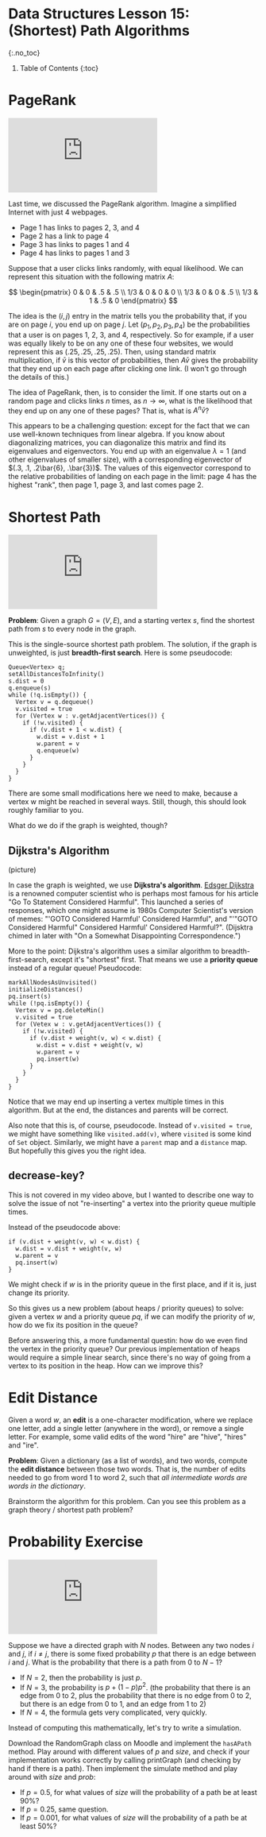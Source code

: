 # Data Structures Lesson 15: (Shortest) Path Algorithms
{:.no_toc}

1. Table of Contents
{:toc}

# PageRank

<div class="youtube-container">
<iframe src="https://www.youtube.com/embed/yt3Djohnxfs" title="YouTube video player" frameborder="0" allow="accelerometer; autoplay; clipboard-write; encrypted-media; gyroscope; picture-in-picture" allowfullscreen></iframe>
</div>

Last time, we discussed the PageRank algorithm. Imagine a simplified Internet with just 4 webpages.

* Page 1 has links to pages 2, 3, and 4
* Page 2 has a link to page 4
* Page 3 has links to pages 1 and 4
* Page 4 has links to pages 1 and 3

Suppose that a user clicks links randomly, with equal likelihood. We can represent this situation with the following matrix $A$:

$$
\begin{pmatrix}
0 & 0 & .5 & .5 \\
1/3 & 0 & 0 & 0 \\
1/3 & 0 & 0 & .5 \\
1/3 & 1 & .5 & 0
\end{pmatrix}
$$

The idea is the $(i, j)$ entry in the matrix tells you the probability that, if you are on page $i$, you end up on page $j$. Let $(p_1, p_2, p_3, p_4)$ be the probabilities that a user is on pages 1, 2, 3, and 4, respectively. So for example, if a user was equally likely to be on any one of these four websites, we would represent this as $(.25, .25, .25, .25)$. Then, using standard matrix multiplication, if $\bar{v}$ is this vector of probabilities, then $A\bar{v}$ gives the probability that they end up on each page after clicking one link. (I won't go through the details of this.)

The idea of PageRank, then, is to consider the limit. If one starts out on a random page and clicks links $n$ times, as $n \rightarrow \infty$, what is the likelihood that they end up on any one of these pages? That is, what is $A^n \bar{v}$?

This appears to be a challenging question: except for the fact that we can use well-known techniques from linear algebra. If you know about diagonalizing matrices, you can diagonalize this matrix and find its eigenvalues and eigenvectors. You end up with an eigenvalue $\lambda = 1$ (and other eigenvalues of smaller size), with a corresponding eigenvector of $(.3, .1, .2\bar{6}, .\bar{3})$. The values of this eigenvector correspond to the relative probabilities of landing on each page in the limit: page 4 has the highest "rank", then page 1, page 3, and last comes page 2.

# Shortest Path

<div class="youtube-container">
<iframe src="https://www.youtube.com/embed/Wf9K54AUVh0" title="YouTube video player" frameborder="0" allow="accelerometer; autoplay; clipboard-write; encrypted-media; gyroscope; picture-in-picture" allowfullscreen></iframe>
</div>

**Problem**: Given a graph $G = (V, E)$, and a starting vertex $s$, find the shortest path from $s$ to every node in the graph.

This is the single-source shortest path problem. The solution, if the graph is unweighted, is just **breadth-first search**. Here is some pseudocode:

```
Queue<Vertex> q;
setAllDistancesToInfinity()
s.dist = 0
q.enqueue(s)
while (!q.isEmpty()) {
  Vertex v = q.dequeue()
  v.visited = true
  for (Vertex w : v.getAdjacentVertices()) {
    if (!w.visited) {
      if (v.dist + 1 < w.dist) {
        w.dist = v.dist + 1
        w.parent = v
        q.enqueue(w)
      }
    }
  }
}
```

There are some small modifications here we need to make, because a vertex w might be reached in several ways. Still, though, this should look roughly familiar to you.

What do we do if the graph is weighted, though?

## Dijkstra's Algorithm

(picture)

In case the graph is weighted, we use **Dijkstra's algorithm**. [Edsger Dijkstra](https://en.wikipedia.org/wiki/Edsger_W._Dijkstra) is a renowned computer scientist who is perhaps most famous for his article "Go To Statement Considered Harmful". This launched a series of responses, which one might assume is 1980s Computer Scientist's version of memes: "'GOTO Considered Harmful' Considered Harmful", and "'"GOTO Considered Harmful" Considered Harmful' Considered Harmful?". (Dijsktra chimed in later with "On a Somewhat Disappointing Correspondence.")

More to the point: Dijkstra's algorithm uses a similar algorithm to breadth-first-search, except it's "shortest" first. That means we use a **priority queue** instead of a regular queue! Pseudocode:

```
markAllNodesAsUnvisited()
initializeDistances()
pq.insert(s)
while (!pq.isEmpty()) {
  Vertex v = pq.deleteMin()
  v.visited = true
  for (Vetex w : v.getAdjacentVertices()) {
    if (!w.visited) {
      if (v.dist + weight(v, w) < w.dist) {
        w.dist = v.dist + weight(v, w)
        w.parent = v
        pq.insert(w)
      }
    }
  }
}
```

Notice that we may end up inserting a vertex multiple times in this algorithm. But at the end, the distances and parents will be correct.

Also note that this is, of course, pseudocode. Instead of `v.visited = true`, we might have something like `visited.add(v)`, where `visited` is some kind of `Set` object. Similarly, we might have a `parent` map and a `distance` map. But hopefully this gives you the right idea.

## decrease-key?

This is not covered in my video above, but I wanted to describe one way to solve the issue of not "re-inserting" a vertex into the priority queue multiple times.

Instead of the pseudocode above:

```
if (v.dist + weight(v, w) < w.dist) {
  w.dist = v.dist + weight(v, w)
  w.parent = v
  pq.insert(w)
}
```

We might check if $w$ is in the priority queue in the first place, and if it is, just change its priority.

So this gives us a new problem (about heaps / priority queues) to solve: given a vertex $w$ and a priority queue $pq$, if we can modify the priority of $w$, how do we fix its position in the queue?

Before answering this, a more fundamental questin: how do we even find the vertex in the priority queue? Our previous implementation of heaps would require a simple linear search, since there's no way of going from a vertex to its position in the heap. How can we improve this?

# Edit Distance

Given a word $w$, an **edit** is a one-character modification, where we replace one letter, add a single letter (anywhere in the word), or remove a single letter. For example, some valid edits of the word "hire" are "hive", "hires" and "ire".

**Problem**: Given a dictionary (as a list of words), and two words, compute the **edit distance** between those two words. That is, the number of edits needed to go from word 1 to word 2, such that *all intermediate words are words in the dictionary*.

Brainstorm the algorithm for this problem. Can you see this problem as a graph theory / shortest path problem?

# Probability Exercise

<div class="youtube-container">
<iframe src="https://www.youtube.com/embed/geWuKT6LQCo" title="YouTube video player" frameborder="0" allow="accelerometer; autoplay; clipboard-write; encrypted-media; gyroscope; picture-in-picture" allowfullscreen></iframe>
</div>

Suppose we have a directed graph with $N$ nodes. Between any two nodes $i$ and $j$, if $i \neq j$, there is some fixed probability $p$ that there is an edge between $i$ and $j$. What is the probability that there is a path from $0$ to $N - 1$?

* If $N = 2$, then the probability is just $p$.
* If $N = 3$, the probability is $p + (1-p)p^2$. (the probability that there is an edge from $0$ to $2$, plus the probability that there is no edge from $0$ to 2, but there is an edge from $0$ to 1, and an edge from $1$ to $2$)
* If $N = 4$, the formula gets very complicated, very quickly.

Instead of computing this mathematically, let's try to write a simulation.

Download the RandomGraph class on Moodle and implement the `hasAPath` method. Play around with different values of $p$ and $size$, and check if your implementation works correctly by calling printGraph (and checking by hand if there is a path). Then implement the simulate method and play around with $size$ and $prob$:

* If $p = 0.5$, for what values of $size$ will the probability of a path be at least $90\%$?
* If $p = 0.25$, same question.
* If $p = 0.001$, for what values of $size$ will the probability of a path be at least $50\%$?
